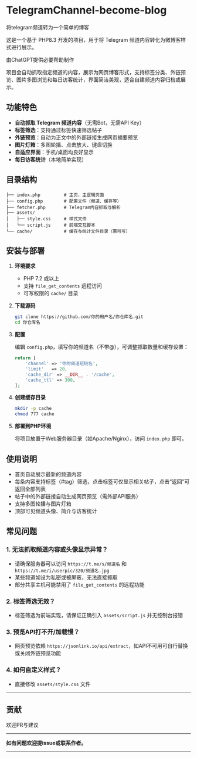 # TelegramChannel-become-blog

将telegram频道转为一个简单的博客

这是一个基于 PHP8.3 开发的项目，用于将 Telegram 频道内容转化为微博客样式进行展示。

由ChatGPT提供必要帮助制作

项目会自动抓取指定频道的内容，展示为网页博客形式，支持标签分类、外链预览、图片多图浏览和每日访客统计，界面简洁美观，适合自建频道内容归档或展示。

## 功能特色

- **自动抓取 Telegram 频道内容**（无需Bot，无需API Key）
- **标签筛选**：支持通过标签快速筛选帖子
- **外链预览**：自动为正文中的外部链接生成网页摘要预览
- **图片灯箱**：多图轮播、点击放大、键盘切换
- **自适应界面**：手机/桌面均良好显示
- **每日访客统计**（本地简单实现）

## 目录结构

```
├── index.php         # 主页，主逻辑页面
├── config.php        # 配置文件（频道、缓存等）
├── fetcher.php       # Telegram内容抓取与解析
├── assets/
│   ├── style.css     # 样式文件
│   └── script.js     # 前端交互脚本
└── cache/            # 缓存与统计文件目录（需可写）
```

## 安装与部署

1. **环境要求**

   - PHP 7.2 或以上
   - 支持 `file_get_contents` 远程访问
   - 可写权限的 `cache/` 目录

2. **下载源码**

   ```bash
   git clone https://github.com/你的用户名/你仓库名.git
   cd 你仓库名
   ```

3. **配置**

   编辑 `config.php`，填写你的频道名（不带@），可调整抓取数量和缓存设置：

   ```php
   return [
       'channel' => '你的频道短链名',
       'limit'   => 20,
       'cache_dir' => __DIR__ . '/cache',
       'cache_ttl' => 300,
   ];
   ```

4. **创建缓存目录**

   ```bash
   mkdir -p cache
   chmod 777 cache
   ```

5. **部署到PHP环境**

   将项目放置于Web服务器目录（如Apache/Nginx），访问 `index.php` 即可。

## 使用说明

- 首页自动展示最新的频道内容
- 每条内容支持标签（#tag）筛选，点击标签可仅显示相关帖子，点击“返回”可返回全部列表
- 帖子中的外部链接自动生成网页预览（需外部API服务）
- 支持多图轮播与图片灯箱
- 顶部可见频道头像、简介与访客统计

## 常见问题

### 1. 无法抓取频道内容或头像显示异常？

- 请确保服务器可以访问 `https://t.me/s/频道名` 和 `https://t.me/i/userpic/320/频道名.jpg`
- 某些频道如设为私密或被屏蔽，无法直接抓取
- 部分共享主机可能禁用了 `file_get_contents` 的远程功能

### 2. 标签筛选无效？

- 标签筛选为前端实现，请保证正确引入 `assets/script.js` 并无控制台报错

### 3. 预览API打不开/加载慢？

- 网页预览依赖 `https://jsonlink.io/api/extract`，如API不可用可自行替换或关闭外链预览功能

### 4. 如何自定义样式？

- 直接修改 `assets/style.css` 文件



---

## 贡献

欢迎PR与建议

---

**如有问题欢迎提issue或联系作者。**

---





